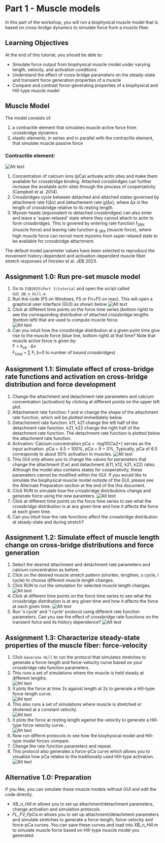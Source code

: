 # Part 1 - Muscle models #
In this part of the workshop, you will run a biophysical muscle model that is based on cross-bridge dynamics to simulate force from a muscle fiber.

## **Learning Objectives**  
At the end of this tutorial, you should be able to:  
- Simulate force output from biophysical muscle model under varying length, velocity, and activation conditions  
- Understand the effect of cross-bridge parameters on the steady-state and transient force generation properties of a muscle  
- Compare and contrast force-generating properties of a biophysical and Hill-type muscle model

## Muscle Model
The model consists of:  
1) a contractile element that simulates muscle active force from crossbridge dynamics  
2) elastic elements, in series and in parallel with the contractile element, that simulate muscle passive force

### **Contractile element:**  
![Alt text](images/xbridgeModel.png)

1. Concentration of calcium ions (pCa) activate actin sites and make them available for crossbridge binding. Attached corssbirdges can further increase the available actin sites through the process of coopertativity (Campbell et al. 2014).  
2. Crossbridges cycle between detached and attached states governed by attachment rate f(∆x) and detachement rate g(∆x), where ∆x is the length of crossbridge relative to its resting length.  
3. Myosin heads (equvivalent to detached crossbridges) can also enter and leave a 'super-relaxed' state where they cannot attach to actin to form crossbridges. This is govered by entering rate function f<sub>SRX</sub> (muscle force) and leaving rate function g <sub> SRX </sub> (muscle force), where high muscle force can recruit more myosins from super relaxed state to be available for crossbridge attachment.

The default model parameter values have been selected to reproduce the movement history-dependent and activation-dependent muscle fiber stretch responses of Horslen et al. JEB 2023.

## **Assignment 1.0: Run pre-set muscle model**
1. Go to `ISB2025\Part 1\tutorial` and open the script called `GUI_XB_n_Hill.m`
2. Run the code (F5 on Windows, F5 or Fn+F5 on mac). This will open a graphical user interface (GUI) as shown below
![Alt text](images/first_gui_view.png)
3. Click at different time points on the force time series (bottom right) to see the corresponding distribution of attached crossbridge lengths (bottom left) that are used to compute muscle force.  
![Alt text](images/xbridge_vs_time_view.png)
4. Can you intuit how the crossbridge distribution at a given point time give rise to the muscle force (blue line, bottom right) at that time? Note that muscle active force is given by:  
	F = k<sub>cb</sub> · ∆x  
	F<sub>total</sub> = ∑ F<sub>i</sub> (i=0 to number of bound crossbridges)


## **Assignment 1.1: Simulate effect of cross-bridge rate functions and activation on cross-bridge distribution and force development**
1. Change the attachment and detachment rate parameters and calcium concentration (activation) by clicking at different points on the upper left plot.
2. Attachement rate function: f and w change the shape of the attachment rate function, which will be plotted immediately below.
3. Detachement rate function: k11, k21 change the left half of the detachment rate function. k21, k22 change the right half of the detachment rate function. The detachment rate function is plotted below the attachment rate function.
4. Activation:  Calcium concentration pCa = -log10[Ca2+] serves as the input activation. pCa = 4.5 = 100%, pCa = 9 = 0%. Typically, pCa of 6.5 corresponds to about 50% activation in muscles.
![Alt text](images/rate_func_parms.png)  
5. This GUI only allows you to change the values for parameters that change the attachment (f,w) and detachment (k11, k12, k21, k22) rates. Although the model also contains states for cooperativity, these parameters cannot be modified within the GUI. If you would like to simulate the biophysical muscle model outside of the GUI, please see the Alternate Preparation section at the end of the this document.
6. Click RUN to simulate how the crossbridge distributions change and generate force using the new paramters.
![Alt text](images/rate_func_force.png)
7. Click at different time points on the force time series to see what the crossbridge distribution is at any given time and how it affects the force at each given time.
8. Can you intuit how the rate functions affect the crossbridge distribution at steady-state and during stretch?

## **Assignment 1.2: Simulate effect of muscle length change on cross-bridge distributions and force generation**
1. Select the desired attachment and detachment rate parameters and calcium concentration as before.
2. Click on the desired muscle stretch pattern (shorten, lengthen, s cycle, l cycle) to choose different muscle length changes.
3. Click RUN to run the simulation for selected muscle length changes.
![Alt text](images/protocol.png)
4. Click at different time points on the force time series to see what the crossbridge distribution is at any given time and how it affects the force at each given time. 
![Alt text](images/shorten_force.png)
5. Run 's cycle' and 'l cycle' protocol using different rate function parameters. Can you see the effect of crossbridge rate functions on the transient force and its history dependence?
![Alt text](images/stretchShortenCycle.png)

## **Assignment 1.3: Characterize steady-state properties of the muscle fiber: force-velocity**
1. Click `Generate Hill` to run the protocol that simulates stretches to generate a force-length and force-velocity curve based on your crossbridge rate function parameters.
2. This runs a set of simulations where the muscle is held steady at different lengths.  
![Alt text](images/FL_time_series.png)  
3. It plots the force at time 2s against length at 2s to generate a Hill-type force-length curve.  
![Alt text](images/FL.png)
4. This also runs a set of simulations where muscle is stretched or shotened at a constant velocity.  
![Alt text](images/FV_time_series.png)
5. It plots the force at resting length against the velocity to generate a Hill-type force velocity curve.  
![Alt text](images/FV.png)
6. Now run differnt protocols to see how the biophysical model and Hill-type model forces compare.
7. Change the rate function parameters and repeat.
8. This protocol also generates a force-pCa curve which allows you to visualize how pCa relates to the traditionally used Hill-type activation.  
![Alt text](images/force_pCa.png)

## **Alternative 1.0: Preparation**
If you like, you can simulate these muscle models without GUI and edit the code directly. 
  - *XB_n_Hill.m* allows you to set up attachment/detachment parameters, change activation and simulation protocols. 
  - *FL_FV_FpCa.m* allows you to set up attachment/detachment parameters and simulate stretches to generate a force-length, force-velocity and force-pCa curves. You can save these curves and load into *XB_n_Hill.m* to simulate muscle force based on Hill-type muscle model you generated.  
  
